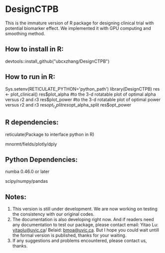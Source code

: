 # DesignCTPB

This is the immature version of R package for designing clinical trial with potential biomarker effect. We implemented it with GPU computing and smoothing method. 

## How to install in R:

devtools::install_github("ubcxzhang/DesignCTPB")

## How to run in R:

Sys.setenv(RETICULATE_PYTHON='python_path')
library(DesignCTPB)
res <- plot_clinical()
res$plot_alpha #to the 3-d rotatable plot of optimal alpha versus r2 and r3
res$plot_power #to the 3-d rotatable plot of optimal power versus r2 and r3
res$opt_r_split
res$opt_alpha_split
res$opt_power

## R dependencies:

reticulate(Package to interface python in R)

mnormt/fields/plotly/dply

## Python Dependencies:

numba 0.46.0 or later

scipy/numpy/pandas

## Notes:
1) This version is still under development. We are now working on testing the consistency with our original codes.
2) The documentation is also developing right now. And if readers need any documentation to test our package, please contact email: Yitao Lu: yitaolu@uvic.ca/ Belaid: bmoa@uvic.ca. But I hope you could wait untill the formal version is published, thanks for your waiting. 
3) If any suggestions and problems encountered, please contact us, thanks. 


